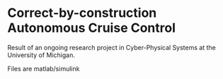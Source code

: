 # Correct-by-construction Autonomous Cruise Control

Result of an ongoing research project in Cyber-Physical Systems at the University of Michigan.

Files are matlab/simulink